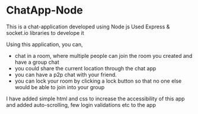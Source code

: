 # ChatApp-Node

This is a chat-application developed using Node js
Used Express & socket.io libraries to develope it
 
 Using this application, you can,
 
 - chat in a room, where multiple people can join the room you created and have a group chat
 - you could share the current location through the chat app
 - you can have a p2p chat with your friend.
 - you can lock your room by clicking a lock button so that no one else would be able to join into your group
 
 I have added simple html and css to increase the accessibility of this app and added auto-scrolling, few login validations etc to the app
